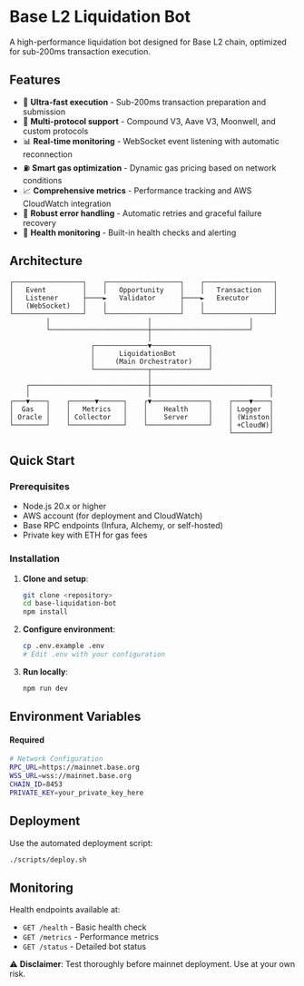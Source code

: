 # Base L2 Liquidation Bot

A high-performance liquidation bot designed for Base L2 chain, optimized for sub-200ms transaction execution.

## Features

- 🚀 **Ultra-fast execution** - Sub-200ms transaction preparation and submission
- 🔗 **Multi-protocol support** - Compound V3, Aave V3, Moonwell, and custom protocols
- 📊 **Real-time monitoring** - WebSocket event listening with automatic reconnection
- ⛽ **Smart gas optimization** - Dynamic gas pricing based on network conditions
- 📈 **Comprehensive metrics** - Performance tracking and AWS CloudWatch integration
- 🔄 **Robust error handling** - Automatic retries and graceful failure recovery
- 🏥 **Health monitoring** - Built-in health checks and alerting

## Architecture

```
┌─────────────────┐    ┌──────────────────┐    ┌─────────────────┐
│   Event         │    │   Opportunity    │    │   Transaction   │
│   Listener      ├────►   Validator      ├────►   Executor      │
│   (WebSocket)   │    │                  │    │                 │
└─────────────────┘    └──────────────────┘    └─────────────────┘
         │                        │                        │
         └────────────────────────┼────────────────────────┘
                                  │
                    ┌─────────────▼──────────────┐
                    │      LiquidationBot        │
                    │     (Main Orchestrator)    │
                    └─────────────┬──────────────┘
                                  │
    ┌─────────────────────────────┼─────────────────────────────┐
    │                             │                             │
┌───▼────┐    ┌──────▼──────┐    ┌▼──────────────┐    ┌────▼────┐
│  Gas   │    │   Metrics   │    │    Health     │    │ Logger  │
│ Oracle │    │ Collector   │    │    Server     │    │ (Winston│
└────────┘    └─────────────┘    └───────────────┘    │ +CloudW)│
                                                      └─────────┘
```

## Quick Start

### Prerequisites

- Node.js 20.x or higher
- AWS account (for deployment and CloudWatch)
- Base RPC endpoints (Infura, Alchemy, or self-hosted)
- Private key with ETH for gas fees

### Installation

1. **Clone and setup**:
   ```bash
   git clone <repository>
   cd base-liquidation-bot
   npm install
   ```

2. **Configure environment**:
   ```bash
   cp .env.example .env
   # Edit .env with your configuration
   ```

3. **Run locally**:
   ```bash
   npm run dev
   ```

## Environment Variables

#### Required
```bash
# Network Configuration
RPC_URL=https://mainnet.base.org
WSS_URL=wss://mainnet.base.org
CHAIN_ID=8453
PRIVATE_KEY=your_private_key_here
```

## Deployment

Use the automated deployment script:
```bash
./scripts/deploy.sh
```

## Monitoring

Health endpoints available at:
- `GET /health` - Basic health check
- `GET /metrics` - Performance metrics
- `GET /status` - Detailed bot status

⚠️ **Disclaimer**: Test thoroughly before mainnet deployment. Use at your own risk.